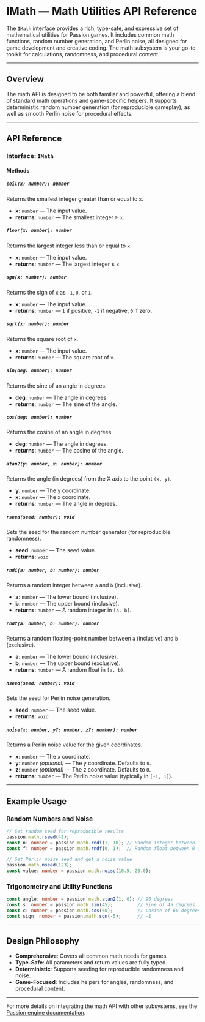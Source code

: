 # IMath — Math Utilities API Reference

The `IMath` interface provides a rich, type-safe, and expressive set of mathematical utilities for Passion games. It includes common math functions, random number generation, and Perlin noise, all designed for game development and creative coding. The math subsystem is your go-to toolkit for calculations, randomness, and procedural content.

---

## Overview

The math API is designed to be both familiar and powerful, offering a blend of standard math operations and game-specific helpers. It supports deterministic random number generation (for reproducible gameplay), as well as smooth Perlin noise for procedural effects.

---

## API Reference

### Interface: `IMath`

#### Methods

##### `ceil(x: number): number`
Returns the smallest integer greater than or equal to `x`.
- **x**: `number` — The input value.
- **returns**: `number` — The smallest integer ≥ `x`.

##### `floor(x: number): number`
Returns the largest integer less than or equal to `x`.
- **x**: `number` — The input value.
- **returns**: `number` — The largest integer ≤ `x`.

##### `sgn(x: number): number`
Returns the sign of `x` as `-1`, `0`, or `1`.
- **x**: `number` — The input value.
- **returns**: `number` — `1` if positive, `-1` if negative, `0` if zero.

##### `sqrt(x: number): number`
Returns the square root of `x`.
- **x**: `number` — The input value.
- **returns**: `number` — The square root of `x`.

##### `sin(deg: number): number`
Returns the sine of an angle in degrees.
- **deg**: `number` — The angle in degrees.
- **returns**: `number` — The sine of the angle.

##### `cos(deg: number): number`
Returns the cosine of an angle in degrees.
- **deg**: `number` — The angle in degrees.
- **returns**: `number` — The cosine of the angle.

##### `atan2(y: number, x: number): number`
Returns the angle (in degrees) from the X axis to the point `(x, y)`.
- **y**: `number` — The y coordinate.
- **x**: `number` — The x coordinate.
- **returns**: `number` — The angle in degrees.

##### `rseed(seed: number): void`
Sets the seed for the random number generator (for reproducible randomness).
- **seed**: `number` — The seed value.
- **returns**: `void`

##### `rndi(a: number, b: number): number`
Returns a random integer between `a` and `b` (inclusive).
- **a**: `number` — The lower bound (inclusive).
- **b**: `number` — The upper bound (inclusive).
- **returns**: `number` — A random integer in `[a, b]`.

##### `rndf(a: number, b: number): number`
Returns a random floating-point number between `a` (inclusive) and `b` (exclusive).
- **a**: `number` — The lower bound (inclusive).
- **b**: `number` — The upper bound (exclusive).
- **returns**: `number` — A random float in `[a, b)`.

##### `nseed(seed: number): void`
Sets the seed for Perlin noise generation.
- **seed**: `number` — The seed value.
- **returns**: `void`

##### `noise(x: number, y?: number, z?: number): number`
Returns a Perlin noise value for the given coordinates.
- **x**: `number` — The x coordinate.
- **y**: `number` *(optional)* — The y coordinate. Defaults to `0`.
- **z**: `number` *(optional)* — The z coordinate. Defaults to `0`.
- **returns**: `number` — The Perlin noise value (typically in `[-1, 1]`).

---

## Example Usage

### Random Numbers and Noise
```typescript
// Set random seed for reproducible results
passion.math.rseed(42);
const n: number = passion.math.rndi(1, 10); // Random integer between 1 and 10
const f: number = passion.math.rndf(0, 1);  // Random float between 0 and 1

// Set Perlin noise seed and get a noise value
passion.math.nseed(123);
const value: number = passion.math.noise(10.5, 20.0);
```

### Trigonometry and Utility Functions
```typescript
const angle: number = passion.math.atan2(1, 0); // 90 degrees
const s: number = passion.math.sin(45);         // Sine of 45 degrees
const c: number = passion.math.cos(60);         // Cosine of 60 degrees
const sign: number = passion.math.sgn(-5);      // -1
```

---

## Design Philosophy

- **Comprehensive**: Covers all common math needs for games.
- **Type-Safe**: All parameters and return values are fully typed.
- **Deterministic**: Supports seeding for reproducible randomness and noise.
- **Game-Focused**: Includes helpers for angles, randomness, and procedural content.

---

For more details on integrating the math API with other subsystems, see the [Passion engine documentation](./passion.md).
